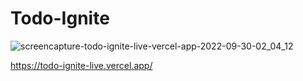 # Todo-Ignite

![screencapture-todo-ignite-live-vercel-app-2022-09-30-02_04_12](https://user-images.githubusercontent.com/58608300/193194162-b4d590e3-a6ed-4d18-bbb7-f285f61c4e73.png)

https://todo-ignite-live.vercel.app/
